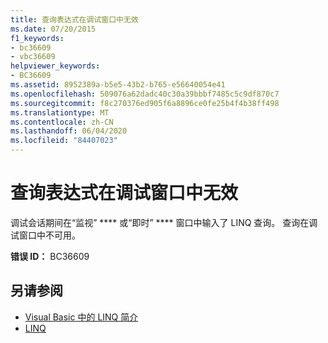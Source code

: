 ```yaml
---
title: 查询表达式在调试窗口中无效
ms.date: 07/20/2015
f1_keywords:
- bc36609
- vbc36609
helpviewer_keywords:
- BC36609
ms.assetid: 8952389a-b5e5-43b2-b765-e56640054e41
ms.openlocfilehash: 509076a62dadc40c30a39bbbf7485c5c9df870c7
ms.sourcegitcommit: f8c270376ed905f6a8896ce0fe25b4f4b38ff498
ms.translationtype: MT
ms.contentlocale: zh-CN
ms.lasthandoff: 06/04/2020
ms.locfileid: "84407023"
---
```

# <a name="query-expressions-are-not-valid-in-debug-windows"></a>查询表达式在调试窗口中无效
调试会话期间在“监视” **** 或“即时” **** 窗口中输入了 LINQ 查询。 查询在调试窗口中不可用。  
  
 **错误 ID：** BC36609  
  
## <a name="see-also"></a>另请参阅

- [Visual Basic 中的 LINQ 简介](../programming-guide/language-features/linq/introduction-to-linq.md)
- [LINQ](../programming-guide/language-features/linq/index.md)
